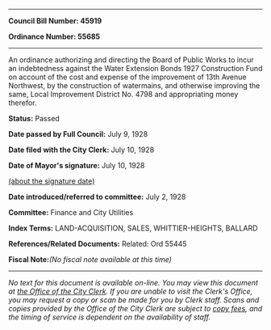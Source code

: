 

********

**Council Bill Number: 45919**
   
**Ordinance Number: 55685**
********

 An ordinance authorizing and directing the Board of Public Works to incur an indebtedness against the Water Extension Bonds 1927 Construction Fund on account of the cost and expense of the improvement of 13th Avenue Northwest, by the construction of watermains, and otherwise improving the same, Local Improvement District No. 4798 and appropriating money therefor.

**Status:** Passed
   
**Date passed by Full Council:** July 9, 1928
   
**Date filed with the City Clerk:** July 10, 1928
   
**Date of Mayor's signature:** July 10, 1928
   
[(about the signature date)](/~public/approvaldate.htm)
   
   
   
**Date introduced/referred to committee:** July 2, 1928
   
**Committee:** Finance and City Utilities
   
   
**Index Terms:** LAND-ACQUISITION, SALES, WHITTIER-HEIGHTS, BALLARD

**References/Related Documents:** Related: Ord 55445

**Fiscal Note:**_(No fiscal note available at this time)_
********

_No text for this document is available on-line. You may view this document at [the Office of the City Clerk](http://www.seattle.gov/leg/clerk/contactUs.htm). If you are unable to visit the Clerk's Office, you may request a copy or scan be made for you by Clerk staff. Scans and copies provided by the Office of the City Clerk are subject to [copy fees](http://clerk.seattle.gov/~public/clerkfees.htm), and the timing of service is dependent on the availability of staff._

